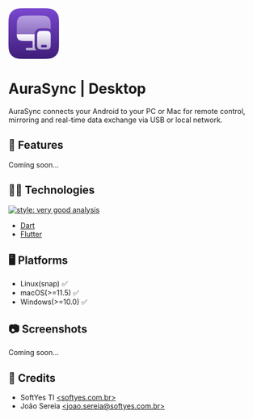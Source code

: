 <img width="100" height="100" src="readme/logo.png" alt="app logo">

# AuraSync | Desktop

AuraSync connects your Android to your PC or Mac for remote control, mirroring
and real-time data exchange via USB or local network.

## 🧰 Features

Coming soon...

## 🧑‍💻 Technologies

[![style: very good analysis](https://img.shields.io/badge/style-very_good_analysis-B22C89.svg)](https://pub.dev/packages/very_good_analysis)

* [Dart](https://dart.dev/)
* [Flutter](https://flutter.dev/)

## 🖥️ Platforms

* Linux(snap) ✅
* macOS(>=11.5) ✅
* Windows(>=10.0) ✅

## 📷 Screenshots

Coming soon...

## 📜 Credits

* SoftYes TI [\<softyes.com.br\>](https://softyes.com.br)
* João Sereia [\<joao.sereia@softyes.com.br\>](mailto:joao.sereia@softyes.com.br)
